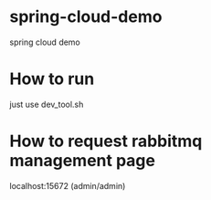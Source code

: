# spring-cloud-demo
spring cloud demo

# How to run
just use dev_tool.sh

# How to request rabbitmq management page
localhost:15672 (admin/admin)